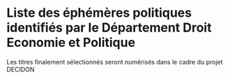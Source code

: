 # Liste des éphémères politiques identifiés par le Département Droit Economie et Politique
Les titres finalement sélectionnés seront numérisés dans le cadre du projet DECIDON

